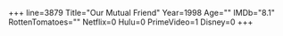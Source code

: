 +++
line=3879
Title="Our Mutual Friend"
Year=1998
Age=""
IMDb="8.1"
RottenTomatoes=""
Netflix=0
Hulu=0
PrimeVideo=1
Disney=0
+++

